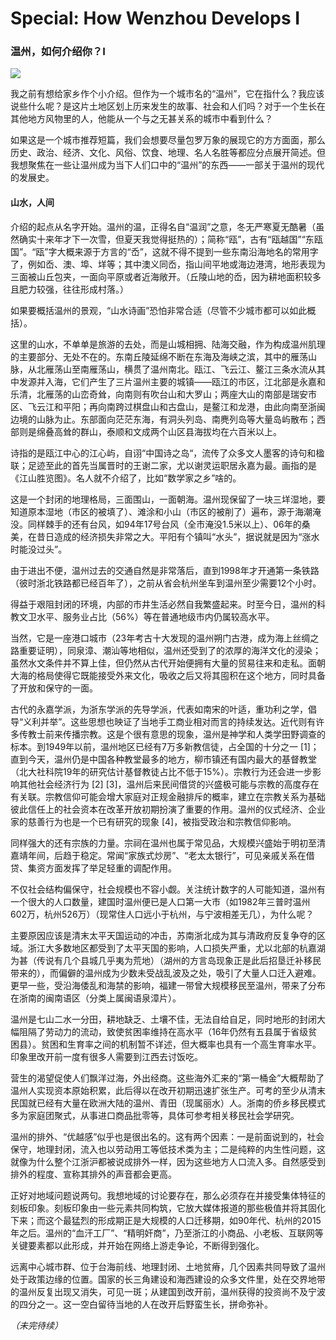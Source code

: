 # Special: How Wenzhou Develops I

### 温州，如何介绍你？I

![](./graph/24.2.16.jpg)

我之前有想给家乡作个小介绍。但作为一个城市名的“温州”，它在指什么？我应该说些什么呢？是这片土地区划上历来发生的故事、社会和人们吗？对于一个生长在其他地方风物里的人，他能从一个与之无甚关系的城市中看到什么？

如果这是一个城市推荐短篇，我们会想要尽量包罗万象的展现它的方方面面，那么历史、政治、经济、文化、风俗、饮食、地理、名人名胜等都应分点展开简述。但我想聚焦在一些让温州成为当下人们口中的“温州”的东西——一部关于温州的现代的发展史。

#### 山水，人间

介绍的起点从名字开始。温州的温，正得名自“温润”之意，冬无严寒夏无酷暑（虽然确实十来年才下一次雪，但夏天我觉得挺热的）；简称“瓯”，古有“瓯越国”“东瓯国”。“瓯”字大概来源于方言的“岙”，这就不得不提到一些东南沿海地名的常用字了，例如岙、澳、埠、垟等；其中澳义同岙，指山间平地或海边港湾，地形表现为三面被山丘包夹，一面向平原或者近海敞开。（丘陵山地的岙，因为耕地面积较多且肥力较强，往往形成村落。）

如果要概括温州的景观，“山水诗画”恐怕非常合适（尽管不少城市都可以如此概括）。

这里的山水，不单单是旅游的去处，而是山城相拥、陆海交融，作为构成温州肌理的主要部分、无处不在的。东南丘陵延绵不断在东海及海峡之滨，其中的雁荡山脉，从北雁荡山至南雁荡山，横贯了温州南北。瓯江、飞云江、鳌江三条水流从其中发源并入海，它们产生了三片温州主要的城镇——瓯江的市区，江北部是永嘉和乐清，北雁荡的山峦奇耸，向南则有吹台山和大罗山；两座大山的南部是瑞安市区、飞云江和平阳；再向南跨过棋盘山和古盘山，是鳌江和龙港，由此向南至浙闽边境的山脉为止。东部面向茫茫东海，有洞头列岛、南麂列岛等大量岛屿散布；西部则是绵叠高耸的群山，泰顺和文成两个山区县海拔均在六百米以上。

诗指的是瓯江中心的江心屿，自诩“中国诗之岛“，流传了众多文人墨客的诗句和楹联；足迹至此的首先当属晋时的王谢二家，尤以谢灵运职居永嘉为最。画指的是《江山胜览图》。名人就不介绍了，比如“数学家之乡”啥的。

这是一个封闭的地理格局，三面围山，一面朝海。温州现保留了一块三垟湿地，要知道原本湿地（市区的被填了）、滩涂和小山（市区的被削了）遍布，源于海潮淹没。同样棘手的还有台风，如94年17号台风（全市淹没1.5米以上）、06年的桑美，在昔日造成的经济损失非常之大。平阳有个镇叫“水头”，据说就是因为“涨水时能没过头”。

由于进出不便，温州过去的交通自然是非常落后，直到1998年才开通第一条铁路（彼时浙北铁路都已经百年了），之前从省会杭州坐车到温州至少需要12个小时。

得益于艰阻封闭的环境，内部的市井生活必然自我繁盛起来。时至今日，温州的科教文卫水平、服务业占比（56%）等在普通地级市内仍属较高水平。

当然，它是一座港口城市（23年考古十大发现的温州朔门古港，成为海上丝绸之路重要证明），同泉漳、潮汕等地相似，温州还受到了的浓厚的海洋文化的浸染；虽然水文条件并不算上佳，但仍然从古代开始便拥有大量的贸易往来和走私。面朝大海的格局使得它既能接受外来文化，吸收之后又将其囤积在这个地方，同时具备了开放和保守的一面。

古代的永嘉学派，为浙东学派的先导学派，代表如南宋的叶适，重功利之学，倡导“义利并举”。这些思想也映证了当地手工商业相对而言的持续发达。近代则有许多传教士前来传播宗教。这是个很有意思的现象，温州是神学和人类学田野调查的标本。到1949年以前，温州地区已经有7万多新教信徒，占全国的十分之一 [1]；直到今天，温州仍是中国各种教堂最多的地方，柳市镇还有国内最大的基督教堂（北大社科院19年的研究估计基督教徒占比不低于15%）。宗教行为还会进一步影响其他社会经济行为 [2] [3]，温州后来民间借贷的兴盛极可能与宗教的高度存在有关联。宗教信仰可能会增大家庭对正规金融排斥的概率，建立在宗教关系为基础彼此信任上的社会资本在改革开放初期扮演了重要的作用。温州的仪式经济、企业家的慈善行为也是一个已有研究的现象 [4]，被指受政治和宗教信仰影响。

同样强大的还有宗族的力量。宗祠在温州也属于常见品，大规模兴盛始于明初至清嘉靖年间，后趋于稳定。常闻“家族式炒房”、“老太太银行”，可见亲戚关系在借贷、集资方面发挥了举足轻重的调配作用。

不仅社会结构偏保守，社会规模也不容小觑。关注统计数字的人可能知道，温州有一个很大的人口数量，建国时温州便已是人口第一大市（如1982年三普时温州602万，杭州526万）（现常住人口远小于杭州，与宁波相差无几），为什么呢？

主要原因应该是清末太平天国运动的冲击，苏南浙北成为其与清政府反复争夺的区域。浙江大多数地区都受到了太平天国的影响，人口损失严重，尤以北部的杭嘉湖为甚（传说有几个县城几乎夷为荒地）（湖州的方言岛现象正是此后招垦迁补移民带来的），而偏僻的温州成为少数未受战乱波及之处，吸引了大量人口迁入避难。更早一些，受沿海倭乱和海禁的影响，福建一带曾大规模移民至温州，带来了分布在浙南的闽南语区（分类上属闽语泉漳片）。

温州是七山二水一分田，耕地缺乏、土壤不佳，无法自给自足，同时地形的封闭大幅阻隔了劳动力的流动，致使贫困率维持在高水平（16年仍然有五县属于省级贫困县）。贫困和生育率之间的机制暂不详述，但大概率也具有一个高生育率水平。印象里改开前一度有很多人需要到江西去讨饭吃。

营生的渴望促使人们飘洋过海，外出经商。这些海外汇来的“第一桶金”大概帮助了温州人实现资本原始积累，此后得以在改开初期迅速扩张生产。可考的至少从清末民国就已经有大量在欧洲大陆的温州、青田（现属丽水）人。浙南的侨乡移民模式多为家庭团聚式，从事进口商品批零等，具体可参考相关移民社会学研究。

温州的排外、“优越感”似乎也是很出名的。这有两个因素：一是前面说到的，社会保守，地理封闭，流入也以劳动用工等低技术类为主；二是纯粹的内生性问题，这就像为什么整个江浙沪都被说成排外一样，因为这些地方人口流入多。自然感受到排外的程度、宣称其排外的声音都会更高。

正好对地域问题说两句。我想地域的讨论要存在，那么必须存在并接受集体特征的刻板印象。刻板印象由一些元素共同构筑，它放大媒体报道的那些极值并将其固化下来；而这个最猛烈的形成期正是大规模的人口迁移期，如90年代、杭州的2015年之后。温州的“血汗工厂”、“精明奸商”，乃至浙江的小商品、小老板、互联网等关键要素都以此形成，并开始在网络上游走争论，不断得到强化。

远离中心城市群、位于台海前线、地理封闭、土地贫瘠，几个因素共同导致了温州处于政策边缘的位置。国家的长三角建设和海西建设的众多文件里，处在交界地带的温州反复出现又消失，可见一斑；从建国到改开前，温州获得的投资尚不及宁波的四分之一。这一空白留待当地的人在改开后野蛮生长，拼命弥补。

*（未完待续）*
